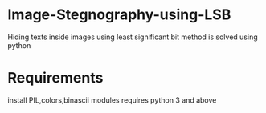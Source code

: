 # Image-Stegnography-using-LSB
Hiding texts inside images using least significant bit method is solved using python


# Requirements
install PIL,colors,binascii modules
requires python 3 and above

